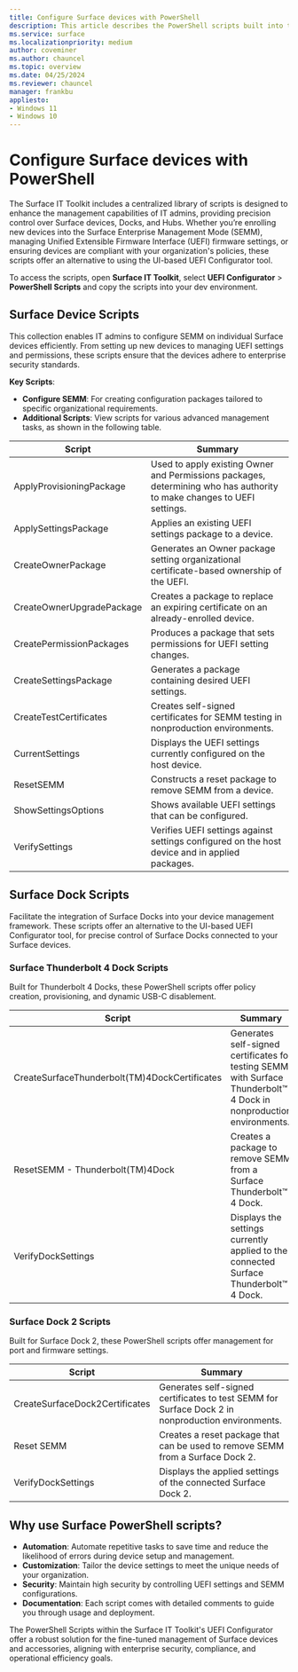 ```yaml
---
title: Configure Surface devices with PowerShell 
description: This article describes the PowerShell scripts built into the Surface IT Toolkit.
ms.service: surface
ms.localizationpriority: medium
author: coveminer
ms.author: chauncel
ms.topic: overview
ms.date: 04/25/2024
ms.reviewer: chauncel
manager: frankbu
appliesto:
- Windows 11
- Windows 10
---
```


# Configure Surface devices with PowerShell 

The Surface IT Toolkit includes a centralized library of scripts is designed to enhance the management capabilities of IT admins, providing precision control over Surface devices, Docks, and Hubs. Whether you’re enrolling new devices into the Surface Enterprise Management Mode (SEMM), managing Unified Extensible Firmware Interface (UEFI) firmware settings, or ensuring devices are compliant with your organization's policies, these scripts offer an alternative to using the UI-based UEFI Configurator tool. 

To access the scripts, open **Surface IT Toolkit**, select **UEFI Configurator** > **PowerShell Scripts** and copy the scripts into your dev environment. 

## Surface Device Scripts

This collection enables IT admins to configure SEMM on individual Surface devices efficiently. From setting up new devices to managing UEFI settings and permissions, these scripts ensure that the devices adhere to enterprise security standards.

**Key Scripts**:

- **Configure SEMM**: For creating configuration packages tailored to specific organizational requirements.
- **Additional Scripts**: View scripts for various advanced management tasks, as shown in the following table. 

| Script                    | Summary                                                         |
|---------------------------|-----------------------------------------------------------------|
| ApplyProvisioningPackage  | Used to apply existing Owner and Permissions packages, determining who has authority to make changes to UEFI settings. |
| ApplySettingsPackage      | Applies an existing UEFI settings package to a device.         |
| CreateOwnerPackage        | Generates an Owner package setting organizational certificate-based ownership of the UEFI. |
| CreateOwnerUpgradePackage | Creates a package to replace an expiring certificate on an already-enrolled device. |
| CreatePermissionPackages  | Produces a package that sets permissions for UEFI setting changes. |
| CreateSettingsPackage     | Generates a package containing desired UEFI settings.           |
| CreateTestCertificates    | Creates self-signed certificates for SEMM testing in nonproduction environments. |
| CurrentSettings           | Displays the UEFI settings currently configured on the host device. |
| ResetSEMM                 | Constructs a reset package to remove SEMM from a device.       |
| ShowSettingsOptions       | Shows available UEFI settings that can be configured.          |
| VerifySettings            | Verifies UEFI settings against settings configured on the host device and in applied packages. |



## Surface Dock Scripts

Facilitate the integration of Surface Docks into your device management framework. These scripts offer an alternative to the UI-based UEFI Configurator tool, for precise control of Surface Docks connected to your Surface devices.


### Surface Thunderbolt 4 Dock Scripts

Built for Thunderbolt 4 Docks, these PowerShell scripts offer policy creation, provisioning, and dynamic USB-C disablement.

| Script                                  | Summary                                                                                           |
|-----------------------------------------|---------------------------------------------------------------------------------------------------|
| CreateSurfaceThunderbolt(TM)4DockCertificates | Generates self-signed certificates for testing SEMM with Surface Thunderbolt™ 4 Dock in nonproduction environments. |
| ResetSEMM - Thunderbolt(TM)4Dock        | Creates a package to remove SEMM from a Surface Thunderbolt™ 4 Dock.                               |
| VerifyDockSettings                      | Displays the settings currently applied to the connected Surface Thunderbolt™ 4 Dock.              |



### Surface Dock 2 Scripts

Built for Surface Dock 2, these PowerShell scripts offer management for port and firmware settings.

| Script                      | Summary                                                                                   |
|-----------------------------|-------------------------------------------------------------------------------------------|
| CreateSurfaceDock2Certificates | Generates self-signed certificates to test SEMM for Surface Dock 2 in nonproduction environments. |
| Reset SEMM                  | Creates a reset package that can be used to remove SEMM from a Surface Dock 2.            |
| VerifyDockSettings          | Displays the applied settings of the connected Surface Dock 2.                            |


## Why use Surface PowerShell scripts?

- **Automation**: Automate repetitive tasks to save time and reduce the likelihood of errors during device setup and management.
- **Customization**: Tailor the device settings to meet the unique needs of your organization.
- **Security**: Maintain high security by controlling UEFI settings and SEMM configurations.
- **Documentation**: Each script comes with detailed comments to guide you through usage and deployment.

The PowerShell Scripts within the Surface IT Toolkit's UEFI Configurator offer a robust solution for the fine-tuned management of Surface devices and accessories, aligning with enterprise security, compliance, and operational efficiency goals.
